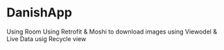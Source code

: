 # DanishApp
Using Room 
Using Retrofit & Moshi to download images
using Viewodel & Live Data
usig Recycle view
